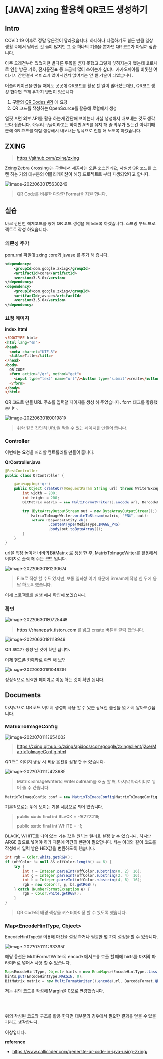 # [JAVA] zxing 활용해 QR코드 생성하기

## Intro

COVID 19 이후로 정말 많은것이 달라졌습니다. 하나하나 나열하기도 힘든 만큼 일상 생활 속에서 달라진 것 들이 많지만 그 중 하나의 기술을 뽑자면 QR 코드가 아닐까 싶습니다.

아주 오래전부터 있었지만 별다른 주목을 받지 못했고 그렇게 잊혀지는가 했는데 코로나로 인한 방문 기록, 전자문진표 등 조금씩 많이 쓰이는가 싶더니 카카오페이를 비롯한 여러가지 간편결제 서비스가 많아지면서 없어서는 안 될 기술이 되었습니다.

어플리케이션을 만들 때에도 곳곳에 QR코드를 활용 할 일이 많아졌는데요, QR코드 생성 한다면 크게 두가지 방법이 있습니다.

1. 구글의 [QR Codes API](https://developers.google.com/chart/infographics/docs/qr_codes) 에 요청
2. QR 코드를 작성하는 OpenSource를 활용해 로컬에서 생성

얼핏 보면 외부 API를 활용 하는게 간단해 보이는데 사실 생성해서 내보내는 것도 생각보다 쉽습니다. 아무리 구글이라고는 하지만 API를 유지 해 줄 의무가 있는건 아니기때문에 QR 코드를 직접 생성해서 내보내는 방식으로 진행 해 보도록 하겠습니다.

## ZXING

> https://github.com/zxing/zxing

Zxing(Zebra Crossing)는 구글에서 제공하는 오픈 소스인데요, 사실상 QR 코드를 스캔 하는 거의 대부분의 어플리케이션이 해당 프로젝트로 부터 파생되었다고 합니다.

![image-20220630175630246](https://raw.githubusercontent.com/Shane-Park/mdblog/main/backend/java/zxing.assets/image-20220630175630246.png)

> QR Code를 비롯한 다양한 Format을 지원 합니다.

## 실습

바로 간단한 예제코드를 통해 QR 코드 생성을 해 보도록 하겠습니다. 스프링 부트 프로젝트로 작성 하였습니다.

### 의존성 추가

pom.xml 파일에 zxing core와 javase 를 추가 해 줍니다. 

```xml
<dependency>
    <groupId>com.google.zxing</groupId>
    <artifactId>core</artifactId>
    <version>3.5.0</version>
</dependency>
<dependency>
    <groupId>com.google.zxing</groupId>
    <artifactId>javase</artifactId>
    <version>3.5.0</version>
</dependency>
```

### 요청 페이지

**index.html**

```html
<!DOCTYPE html>
<html lang="en">
<head>
  <meta charset="UTF-8">
  <title>Title</title>
</head>
<body>
  QR CODE
  <form action="/qr", method="get">
    <input type="text" name="url"/><button type="submit">create</button>
  </form>
</body>
</html>
```

 QR 코드로 만들 URL 주소를 입력할 페이지를 생성 해 주었습니다. form 태그를 활용했습니다.

![image-20220630180019810](https://raw.githubusercontent.com/Shane-Park/mdblog/main/backend/java/zxing.assets/image-20220630180019810.png)

> 위와 같은 간단히 URL을 적을 수 있는 페이지를 만들어 줍니다.

### Controller

이번에는 요청을 처리할 컨트롤러를 만들어 줍니다.

**QrController.java**

```java
@RestController
public class QrController {

    @GetMapping("qr")
    public Object createQr(@RequestParam String url) throws WriterException, IOException {
        int width = 200;
        int height = 200;
        BitMatrix matrix = new MultiFormatWriter().encode(url, BarcodeFormat.QR_CODE, width, height);

        try (ByteArrayOutputStream out = new ByteArrayOutputStream();) {
            MatrixToImageWriter.writeToStream(matrix, "PNG", out);
            return ResponseEntity.ok()
                    .contentType(MediaType.IMAGE_PNG)
                    .body(out.toByteArray());
        }
    }
}
```

url을 특정 높이와 너비의 BitMatrix 로 생성 한 후, MatrixToImageWriter를 활용해서 이미지로 출력 해 주는 코드 입니다.

![image-20220630181230674](https://raw.githubusercontent.com/Shane-Park/mdblog/main/backend/java/zxing.assets/image-20220630181230674.png)

> File로 작성 할 수도 있지만, 보통 일회성 이기 때문에 Stream에 작성 한 뒤에 응답 하도록 했습니다.

이제 프로젝트를 실행 해서 확인해 보겠습니다.

### 확인

![image-20220630180725448](https://raw.githubusercontent.com/Shane-Park/mdblog/main/backend/java/zxing.assets/image-20220630180725448.png)

> https://shanepark.tistory.com 를 넣고 create 버튼을 클릭 했습니다.

![image-20220630181118949](https://raw.githubusercontent.com/Shane-Park/mdblog/main/backend/java/zxing.assets/image-20220630181118949.png)

QR 코드가 생성 된 것이 확인 됩니다.

이제 핸드폰 카메라로 확인 해 보면

![image-20220630181048291](https://raw.githubusercontent.com/Shane-Park/mdblog/main/backend/java/zxing.assets/image-20220630181048291.png)

정상적으로 입력한 페이지로 이동 하는 것이 확인 됩니다.

## Documents

마지막으로 QR 코드 이미지 생성에 사용 할 수 있는 필요한 옵션들 몇 가지 알아보겠습니다.

### MatrixToImageConfig

![image-20220701112654002](https://raw.githubusercontent.com/Shane-Park/mdblog/main/backend/java/zxing.assets/image-20220701112654002.png)

> https://zxing.github.io/zxing/apidocs/com/google/zxing/client/j2se/MatrixToImageConfig.html

QR코드 이미지 생성 시 색상 옵션을 설정 할 수 있습니다.

![image-20220701112423989](https://raw.githubusercontent.com/Shane-Park/mdblog/main/backend/java/zxing.assets/image-20220701112423989.png)

> MatrixToImageWriter의 writeToStream을 호출 할 때, 마지막 파라미터로 넣어 줄 수 있습니다.

```java
MatrixToImageConfig conf = new MatrixToImageConfig(MatrixToImageConfig.BLACK,-1);
```

기본적으로는 위에 보이는 기본 세팅으로 되어 있습니다.

> public static final int BLACK = -16777216;
>
> public static final int WHITE = -1;

BLACK, WHITE로 되어 있는 기본 값을 원하는 컬러로 설정 할 수 있습니다. 하지만 ARGB 값으로 넣어야 하기 때문에 약간의 변환이 필요합니다. 저는 아래와 같이 코드를 작성해서 입력 받은 HEX값을 변환하도록 했습니다.

```java
int rgb = Color.white.getRGB();
if (offColor != null && offColor.length() == 6) {
    try {
        int r = Integer.parseInt(offColor.substring(0, 2), 16);
        int g = Integer.parseInt(offColor.substring(2, 4), 16);
        int b = Integer.parseInt(offColor.substring(4, 6), 16);
        rgb = new Color(r, g, b).getRGB();
    } catch (NumberFormatException e) {
        rgb = Color.white.getRGB();
    }
}
```

> QR Code의 배경 색상을 커스터마이징 할 수 있도록 했습니다.

### Map<EncodeHintType, Object>

EncodeHintType을 이용해 마진을 설정 하거나 필요한 몇 가지 설정을 할 수 있습니다.

![image-20220701112933950](https://raw.githubusercontent.com/Shane-Park/mdblog/main/backend/java/zxing.assets/image-20220701112933950.png)

해당 옵션은 MultiFormatWriter의 encode 메서드를 호출 할 때에 hints를 마지막 파라미터로 넣어서 사용 할 수 있습니다.

```java
Map<EncodeHintType, Object> hints = new EnumMap<>(EncodeHintType.class);
hints.put(EncodeHintType.MARGIN, 0);
BitMatrix matrix = new MultiFormatWriter().encode(url, BarcodeFormat.QR_CODE, width, height, hints);
```

저는 위의 코드를 작성해 Margin을 0으로 변경했습니다.

<br><br>

위의 작성된 코드와 구조를 활용 한다면 대부분의 경우에서 필요한 결과를 얻을 수 있을 거라고 생각합니다.

이상입니다.

**reference**

- https://www.callicoder.com/generate-qr-code-in-java-using-zxing/